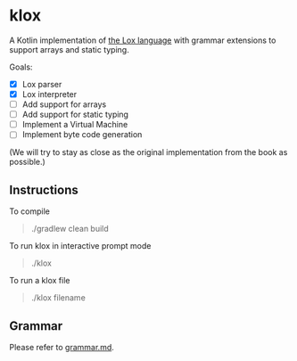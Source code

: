 # klox
A Kotlin implementation of [the Lox language](https://github.com/munificent/craftinginterpreters/) with grammar extensions to support arrays and static typing. 

Goals:
- [x] Lox parser
- [x] Lox interpreter
- [ ] Add support for arrays
- [ ] Add support for static typing
- [ ] Implement a Virtual Machine
- [ ] Implement byte code generation

(We will try to stay as close as the original implementation from the book as possible.)

## Instructions
To compile
> ./gradlew clean build

To run klox in interactive prompt mode
> ./klox

To run a klox file
> ./klox filename

## Grammar
Please refer to [grammar.md](grammar.md).

